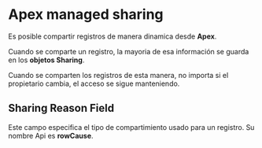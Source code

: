 # Apex managed sharing

Es posible compartir registros de manera dinamica desde **Apex**.

Cuando se comparte un registro, la mayoria de esa información se guarda en los **objetos Sharing**.

Cuando se comparten los registros de esta manera, no importa si el propietario cambia, el acceso se sigue manteniendo.

## Sharing Reason Field

  Este campo especifica el tipo de compartimiento usado para un registro. Su nombre Api es **rowCause**.



```Apex

```
